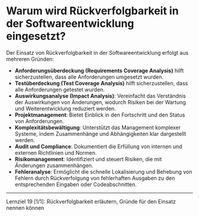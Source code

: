 # Warum wird Rückverfolgbarkeit in der Softwareentwicklung eingesetzt?

Der Einsatz von Rückverfolgbarkeit in der Softwareentwicklung erfolgt aus mehreren Gründen:
- **Anforderungsüberdeckung (Requirements Coverage Analysis)** hilft sicherzustellen, dass alle Anforderungen umgesetzt wurden.
- **Testüberdeckung (Test Coverage Analysis)** hilft sicherzustellen, dass alle Anforderungen getestet wurden.
- **Auswirkungsanalyse (Impact Analysis)**: Vereinfacht das Verständnis der Auswirkungen von Änderungen, wodurch Risiken bei der Wartung und Weiterentwicklung reduziert werden.
- **Projektmanagement**: Bietet Einblick in den Fortschritt und den Status von Anforderungen.
- **Komplexitätsbewältigung**: Unterstützt das Management komplexer Systeme, indem Zusammenhänge und Abhängigkeiten klar dargestellt werden.
- **Audit und Compliance**: Dokumentiert die Erfüllung von internen und externen Richtlinien und Normen.
- **Risikomanagement**: Identifiziert und steuert Risiken, die mit Änderungen zusammenhängen.
- **Fehleranalyse**: Ermöglicht die schnelle Lokalisierung und Behebung von Fehlern durch Rückverfolgung von fehlerhaften Ausgaben zu den entsprechenden Eingaben oder Codeabschnitten.

---

Lernziel 19 \[1/1\]: Rückverfolgbarkeit erläutern, Gründe für den Einsatz nennen können
